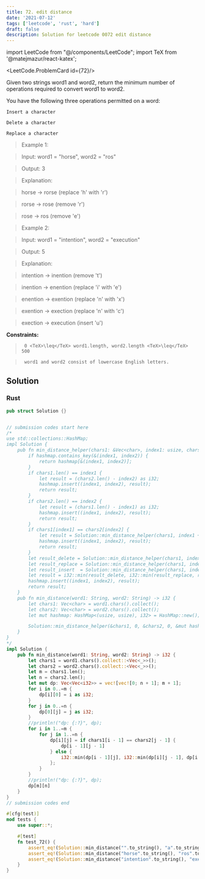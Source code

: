 ```yaml
---
title: 72. edit distance
date: '2021-07-12'
tags: ['leetcode', 'rust', 'hard']
draft: false
description: Solution for leetcode 0072 edit distance
---
```

import LeetCode from "@/components/LeetCode";
import TeX from '@matejmazur/react-katex';

<LeetCode.ProblemCard id={72}/>
 

  Given two strings word1 and word2, return the minimum number of operations required to convert word1 to word2.

  You have the following three operations permitted on a word:

  

  	Insert a character

  	Delete a character

  	Replace a character

  

   

 >   Example 1:

  

 >   Input: word1 <TeX>=</TeX> "horse", word2 <TeX>=</TeX> "ros"

 >   Output: 3

 >   Explanation: 

 >   horse -> rorse (replace 'h' with 'r')

 >   rorse -> rose (remove 'r')

 >   rose -> ros (remove 'e')

  

 >   Example 2:

  

 >   Input: word1 <TeX>=</TeX> "intention", word2 <TeX>=</TeX> "execution"

 >   Output: 5

 >   Explanation: 

 >   intention -> inention (remove 't')

 >   inention -> enention (replace 'i' with 'e')

 >   enention -> exention (replace 'n' with 'x')

 >   exention -> exection (replace 'n' with 'c')

 >   exection -> execution (insert 'u')

  

   

  **Constraints:**

  

 >   	0 <TeX>\leq</TeX> word1.length, word2.length <TeX>\leq</TeX> 500

 >   	word1 and word2 consist of lowercase English letters.


## Solution
### Rust
```rust
pub struct Solution {}


// submission codes start here
/*
use std::collections::HashMap;
impl Solution {
    pub fn min_distance_helper(chars1: &Vec<char>, index1: usize, chars2: &Vec<char>, index2: usize, hashmap: &mut HashMap<(usize, usize), i32>) -> i32 {
        if hashmap.contains_key(&(index1, index2)) {
            return hashmap[&(index1, index2)];
        }
        if chars1.len() == index1 {
            let result = (chars2.len() - index2) as i32;
            hashmap.insert((index1, index2), result);
            return result;
        }
        if chars2.len() == index2 {
            let result = (chars1.len() - index1) as i32;
            hashmap.insert((index1, index2), result);
            return result;
        }
        if chars1[index1] == chars2[index2] {
            let result = Solution::min_distance_helper(chars1, index1 + 1, chars2, index2 + 1, hashmap);
            hashmap.insert((index1, index2), result);
            return result;
        }
        let result_delete = Solution::min_distance_helper(chars1, index1 + 1, chars2, index2, hashmap);
        let result_replace = Solution::min_distance_helper(chars1, index1 + 1, chars2, index2 + 1, hashmap);
        let result_insert  = Solution::min_distance_helper(chars1, index1, chars2, index2 + 1, hashmap);
        let result = i32::min(result_delete, i32::min(result_replace, result_insert)) + 1;
        hashmap.insert((index1, index2), result);
        return result;
    }
    pub fn min_distance(word1: String, word2: String) -> i32 {
        let chars1: Vec<char> = word1.chars().collect();
        let chars2: Vec<char> = word2.chars().collect();
        let mut hashmap: HashMap<(usize, usize), i32> = HashMap::new();

        Solution::min_distance_helper(&chars1, 0, &chars2, 0, &mut hashmap)
    }
}
*/
impl Solution {
    pub fn min_distance(word1: String, word2: String) -> i32 {
        let chars1 = word1.chars().collect::<Vec<_>>();
        let chars2 = word2.chars().collect::<Vec<_>>();
        let m = chars1.len();
        let n = chars2.len();
        let mut dp: Vec<Vec<i32>> = vec![vec![0; n + 1]; m + 1];
        for i in 0..=m {
            dp[i][0] = i as i32;
        }
        for j in 0..=n {
            dp[0][j] = j as i32;
        }
        //println!("dp: {:?}", dp);
        for i in 1..=m {
            for j in 1..=n {
                dp[i][j] = if chars1[i - 1] == chars2[j - 1] {
                    dp[i - 1][j - 1]
                } else {
                    i32::min(dp[i - 1][j], i32::min(dp[i][j - 1], dp[i - 1][j - 1])) + 1
                };
            }
        }
        //println!("dp: {:?}", dp);
        dp[m][n]
    }
}
// submission codes end

#[cfg(test)]
mod tests {
    use super::*;

    #[test]
    fn test_72() {
        assert_eq!(Solution::min_distance("".to_string(), "a".to_string()), 1);
        assert_eq!(Solution::min_distance("horse".to_string(), "ros".to_string()), 3);
        assert_eq!(Solution::min_distance("intention".to_string(), "execution".to_string()), 5);
    }
}

```
